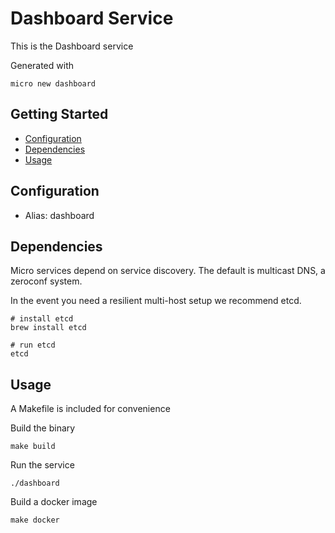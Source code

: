 # Dashboard Service

This is the Dashboard service

Generated with

```
micro new dashboard
```

## Getting Started

- [Configuration](#configuration)
- [Dependencies](#dependencies)
- [Usage](#usage)

## Configuration

- Alias: dashboard

## Dependencies

Micro services depend on service discovery. The default is multicast DNS, a zeroconf system.

In the event you need a resilient multi-host setup we recommend etcd.

```
# install etcd
brew install etcd

# run etcd
etcd
```

## Usage

A Makefile is included for convenience

Build the binary

```
make build
```

Run the service
```
./dashboard
```

Build a docker image
```
make docker
```